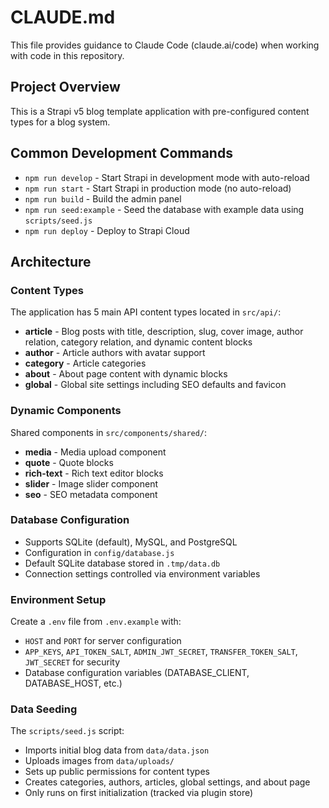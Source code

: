 # CLAUDE.md

This file provides guidance to Claude Code (claude.ai/code) when working with code in this repository.

## Project Overview

This is a Strapi v5 blog template application with pre-configured content types for a blog system.

## Common Development Commands

- `npm run develop` - Start Strapi in development mode with auto-reload
- `npm run start` - Start Strapi in production mode (no auto-reload)
- `npm run build` - Build the admin panel
- `npm run seed:example` - Seed the database with example data using `scripts/seed.js`
- `npm run deploy` - Deploy to Strapi Cloud

## Architecture

### Content Types
The application has 5 main API content types located in `src/api/`:
- **article** - Blog posts with title, description, slug, cover image, author relation, category relation, and dynamic content blocks
- **author** - Article authors with avatar support
- **category** - Article categories
- **about** - About page content with dynamic blocks
- **global** - Global site settings including SEO defaults and favicon

### Dynamic Components
Shared components in `src/components/shared/`:
- **media** - Media upload component
- **quote** - Quote blocks
- **rich-text** - Rich text editor blocks
- **slider** - Image slider component
- **seo** - SEO metadata component

### Database Configuration
- Supports SQLite (default), MySQL, and PostgreSQL
- Configuration in `config/database.js`
- Default SQLite database stored in `.tmp/data.db`
- Connection settings controlled via environment variables

### Environment Setup
Create a `.env` file from `.env.example` with:
- `HOST` and `PORT` for server configuration
- `APP_KEYS`, `API_TOKEN_SALT`, `ADMIN_JWT_SECRET`, `TRANSFER_TOKEN_SALT`, `JWT_SECRET` for security
- Database configuration variables (DATABASE_CLIENT, DATABASE_HOST, etc.)

### Data Seeding
The `scripts/seed.js` script:
- Imports initial blog data from `data/data.json`
- Uploads images from `data/uploads/`
- Sets up public permissions for content types
- Creates categories, authors, articles, global settings, and about page
- Only runs on first initialization (tracked via plugin store)
